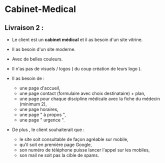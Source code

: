 # Cabinet-Medical

## Livraison 2 :

* Le client est un **cabinet médical** et il as besoin d'un site vitrine.
* Il as besoin d'un site moderne.
* Avec de belles couleurs.
* Il n'as pas de visuels / logos ( du coup création de leurs logo ).

* Il as besoin de :
  + une page d'accueil,
  + une page contact (formulaire avec choix destinataire) + plan,
  + une page pour chaque discipline médicale avec la fiche du médecin (minimum 2),
  + une page horaires,
  + une page " à propos ",
  + une page " urgence ".

* De plus , le client souhaiterait que :
  + le site soit consultable de façon agréable sur mobile,
  + qu'il soit en première page Google,
  + son numéro de téléphone puisse lancer l'appel sur les mobiles,
  + son mail ne soit pas la cible de spams.

